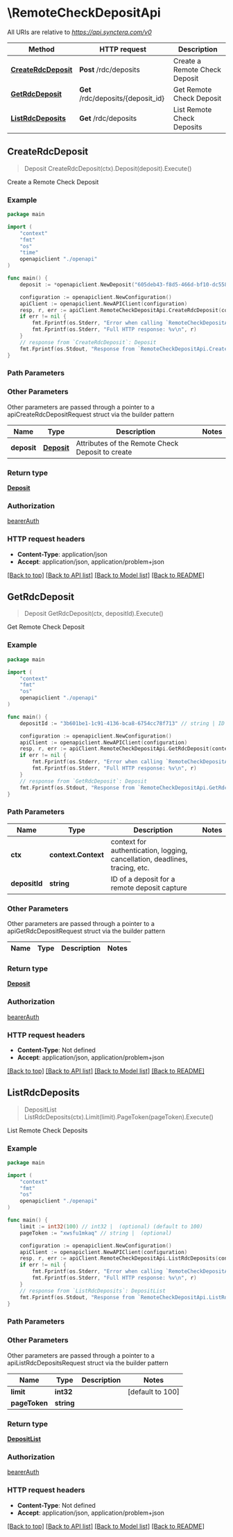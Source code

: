 # \RemoteCheckDepositApi

All URIs are relative to *https://api.synctera.com/v0*

Method | HTTP request | Description
------------- | ------------- | -------------
[**CreateRdcDeposit**](RemoteCheckDepositApi.md#CreateRdcDeposit) | **Post** /rdc/deposits | Create a Remote Check Deposit
[**GetRdcDeposit**](RemoteCheckDepositApi.md#GetRdcDeposit) | **Get** /rdc/deposits/{deposit_id} | Get Remote Check Deposit
[**ListRdcDeposits**](RemoteCheckDepositApi.md#ListRdcDeposits) | **Get** /rdc/deposits | List Remote Check Deposits



## CreateRdcDeposit

> Deposit CreateRdcDeposit(ctx).Deposit(deposit).Execute()

Create a Remote Check Deposit



### Example

```go
package main

import (
    "context"
    "fmt"
    "os"
    "time"
    openapiclient "./openapi"
)

func main() {
    deposit := *openapiclient.NewDeposit("605deb43-f8d5-466d-bf10-dc558b632588", "da2b02b8-1f21-4f3a-b2e0-41eb8ccd8254", int32(8445), time.Now(), time.Now(), int32(4391), "USD", "654cb103-14a6-43de-a76f-7458f267d467", "6bc8921a-7ece-4d00-9c74-cbe27ff6a066", "Status_example", "2d4ff386-adb9-42cc-90ae-8eb82c62702b", openapiclient.vendor_info1{VendorJson: openapiclient.NewVendorJson("ContentType_example", map[string]interface{}(123), "SOCURE")}) // Deposit | Attributes of the Remote Check Deposit to create (optional)

    configuration := openapiclient.NewConfiguration()
    apiClient := openapiclient.NewAPIClient(configuration)
    resp, r, err := apiClient.RemoteCheckDepositApi.CreateRdcDeposit(context.Background()).Deposit(deposit).Execute()
    if err != nil {
        fmt.Fprintf(os.Stderr, "Error when calling `RemoteCheckDepositApi.CreateRdcDeposit``: %v\n", err)
        fmt.Fprintf(os.Stderr, "Full HTTP response: %v\n", r)
    }
    // response from `CreateRdcDeposit`: Deposit
    fmt.Fprintf(os.Stdout, "Response from `RemoteCheckDepositApi.CreateRdcDeposit`: %v\n", resp)
}
```

### Path Parameters



### Other Parameters

Other parameters are passed through a pointer to a apiCreateRdcDepositRequest struct via the builder pattern


Name | Type | Description  | Notes
------------- | ------------- | ------------- | -------------
 **deposit** | [**Deposit**](Deposit.md) | Attributes of the Remote Check Deposit to create | 

### Return type

[**Deposit**](Deposit.md)

### Authorization

[bearerAuth](../README.md#bearerAuth)

### HTTP request headers

- **Content-Type**: application/json
- **Accept**: application/json, application/problem+json

[[Back to top]](#) [[Back to API list]](../README.md#documentation-for-api-endpoints)
[[Back to Model list]](../README.md#documentation-for-models)
[[Back to README]](../README.md)


## GetRdcDeposit

> Deposit GetRdcDeposit(ctx, depositId).Execute()

Get Remote Check Deposit



### Example

```go
package main

import (
    "context"
    "fmt"
    "os"
    openapiclient "./openapi"
)

func main() {
    depositId := "3b601be1-1c91-4136-bca8-6754cc78f713" // string | ID of a deposit for a remote deposit capture

    configuration := openapiclient.NewConfiguration()
    apiClient := openapiclient.NewAPIClient(configuration)
    resp, r, err := apiClient.RemoteCheckDepositApi.GetRdcDeposit(context.Background(), depositId).Execute()
    if err != nil {
        fmt.Fprintf(os.Stderr, "Error when calling `RemoteCheckDepositApi.GetRdcDeposit``: %v\n", err)
        fmt.Fprintf(os.Stderr, "Full HTTP response: %v\n", r)
    }
    // response from `GetRdcDeposit`: Deposit
    fmt.Fprintf(os.Stdout, "Response from `RemoteCheckDepositApi.GetRdcDeposit`: %v\n", resp)
}
```

### Path Parameters


Name | Type | Description  | Notes
------------- | ------------- | ------------- | -------------
**ctx** | **context.Context** | context for authentication, logging, cancellation, deadlines, tracing, etc.
**depositId** | **string** | ID of a deposit for a remote deposit capture | 

### Other Parameters

Other parameters are passed through a pointer to a apiGetRdcDepositRequest struct via the builder pattern


Name | Type | Description  | Notes
------------- | ------------- | ------------- | -------------


### Return type

[**Deposit**](Deposit.md)

### Authorization

[bearerAuth](../README.md#bearerAuth)

### HTTP request headers

- **Content-Type**: Not defined
- **Accept**: application/json, application/problem+json

[[Back to top]](#) [[Back to API list]](../README.md#documentation-for-api-endpoints)
[[Back to Model list]](../README.md#documentation-for-models)
[[Back to README]](../README.md)


## ListRdcDeposits

> DepositList ListRdcDeposits(ctx).Limit(limit).PageToken(pageToken).Execute()

List Remote Check Deposits



### Example

```go
package main

import (
    "context"
    "fmt"
    "os"
    openapiclient "./openapi"
)

func main() {
    limit := int32(100) // int32 |  (optional) (default to 100)
    pageToken := "xwsfu1mkaq" // string |  (optional)

    configuration := openapiclient.NewConfiguration()
    apiClient := openapiclient.NewAPIClient(configuration)
    resp, r, err := apiClient.RemoteCheckDepositApi.ListRdcDeposits(context.Background()).Limit(limit).PageToken(pageToken).Execute()
    if err != nil {
        fmt.Fprintf(os.Stderr, "Error when calling `RemoteCheckDepositApi.ListRdcDeposits``: %v\n", err)
        fmt.Fprintf(os.Stderr, "Full HTTP response: %v\n", r)
    }
    // response from `ListRdcDeposits`: DepositList
    fmt.Fprintf(os.Stdout, "Response from `RemoteCheckDepositApi.ListRdcDeposits`: %v\n", resp)
}
```

### Path Parameters



### Other Parameters

Other parameters are passed through a pointer to a apiListRdcDepositsRequest struct via the builder pattern


Name | Type | Description  | Notes
------------- | ------------- | ------------- | -------------
 **limit** | **int32** |  | [default to 100]
 **pageToken** | **string** |  | 

### Return type

[**DepositList**](DepositList.md)

### Authorization

[bearerAuth](../README.md#bearerAuth)

### HTTP request headers

- **Content-Type**: Not defined
- **Accept**: application/json, application/problem+json

[[Back to top]](#) [[Back to API list]](../README.md#documentation-for-api-endpoints)
[[Back to Model list]](../README.md#documentation-for-models)
[[Back to README]](../README.md)

